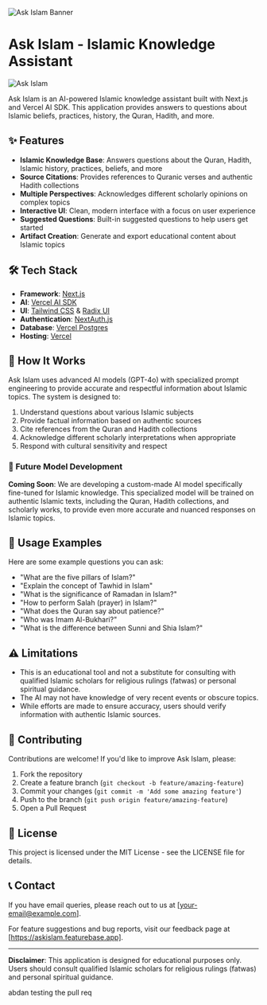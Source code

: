 ![Ask Islam Banner](https://i.imgur.com/5w5lduQ.jpeg)

# Ask Islam - Islamic Knowledge Assistant

![Ask Islam](https://img.shields.io/badge/Ask_Islam-Islamic_Knowledge_Assistant-emerald)

Ask Islam is an AI-powered Islamic knowledge assistant built with Next.js and Vercel AI SDK. This application provides answers to questions about Islamic beliefs, practices, history, the Quran, Hadith, and more.

## ✨ Features

- **Islamic Knowledge Base**: Answers questions about the Quran, Hadith, Islamic history, practices, beliefs, and more
- **Source Citations**: Provides references to Quranic verses and authentic Hadith collections
- **Multiple Perspectives**: Acknowledges different scholarly opinions on complex topics
- **Interactive UI**: Clean, modern interface with a focus on user experience
- **Suggested Questions**: Built-in suggested questions to help users get started
- **Artifact Creation**: Generate and export educational content about Islamic topics

## 🛠️ Tech Stack

- **Framework**: [Next.js](https://nextjs.org/)
- **AI**: [Vercel AI SDK](https://sdk.vercel.ai/docs)
- **UI**: [Tailwind CSS](https://tailwindcss.com/) & [Radix UI](https://www.radix-ui.com/)
- **Authentication**: [NextAuth.js](https://next-auth.js.org/)
- **Database**: [Vercel Postgres](https://vercel.com/storage/postgres)
- **Hosting**: [Vercel](https://vercel.com/)

## 🧠 How It Works

Ask Islam uses advanced AI models (GPT-4o) with specialized prompt engineering to provide accurate and respectful information about Islamic topics. The system is designed to:

1. Understand questions about various Islamic subjects
2. Provide factual information based on authentic sources
3. Cite references from the Quran and Hadith collections
4. Acknowledge different scholarly interpretations when appropriate
5. Respond with cultural sensitivity and respect

### 🔮 Future Model Development

**Coming Soon**: We are developing a custom-made AI model specifically fine-tuned for Islamic knowledge. This specialized model will be trained on authentic Islamic texts, including the Quran, Hadith collections, and scholarly works, to provide even more accurate and nuanced responses on Islamic topics.

## 📝 Usage Examples

Here are some example questions you can ask:

- "What are the five pillars of Islam?"
- "Explain the concept of Tawhid in Islam"
- "What is the significance of Ramadan in Islam?"
- "How to perform Salah (prayer) in Islam?"
- "What does the Quran say about patience?"
- "Who was Imam Al-Bukhari?"
- "What is the difference between Sunni and Shia Islam?"

## ⚠️ Limitations

- This is an educational tool and not a substitute for consulting with qualified Islamic scholars for religious rulings (fatwas) or personal spiritual guidance.
- The AI may not have knowledge of very recent events or obscure topics.
- While efforts are made to ensure accuracy, users should verify information with authentic Islamic sources.

## 🤝 Contributing

Contributions are welcome! If you'd like to improve Ask Islam, please:

1. Fork the repository
2. Create a feature branch (`git checkout -b feature/amazing-feature`)
3. Commit your changes (`git commit -m 'Add some amazing feature'`)
4. Push to the branch (`git push origin feature/amazing-feature`)
5. Open a Pull Request

## 📄 License

This project is licensed under the MIT License - see the LICENSE file for details.

## 📞 Contact

If you have email queries, please reach out to us at [your-email@example.com].

For feature suggestions and bug reports, visit our feedback page at [https://askislam.featurebase.app].

---

**Disclaimer**: This application is designed for educational purposes only. Users should consult qualified Islamic scholars for religious rulings (fatwas) and personal spiritual guidance.



abdan testing the pull req
